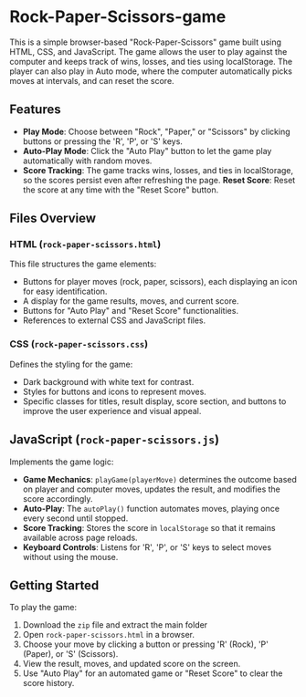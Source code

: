 # Rock-Paper-Scissors-game
This is a simple browser-based "Rock-Paper-Scissors" game built using HTML, CSS, and JavaScript. The game allows the user to play against the computer and keeps track of wins, losses, and ties using localStorage. The player can also play in Auto mode, where the computer automatically picks moves at intervals, and can reset the score.

## Features
- **Play Mode**: Choose between "Rock", "Paper," or "Scissors" by clicking buttons or pressing the 'R', 'P', or 'S' keys.
- **Auto-Play Mode**: Click the "Auto Play" button to let the game play automatically with random moves.
- **Score Tracking**: The game tracks wins, losses, and ties in localStorage, so the scores persist even after refreshing the page.
**Reset Score**: Reset the score at any time with the "Reset Score" button.

## Files Overview
### HTML (`rock-paper-scissors.html`)
This file structures the game elements:
- Buttons for player moves (rock, paper, scissors), each displaying an icon for easy identification.
- A display for the game results, moves, and current score.
- Buttons for "Auto Play" and "Reset Score" functionalities.
- References to external CSS and JavaScript files.

### CSS (`rock-paper-scissors.css`)
Defines the styling for the game:
- Dark background with white text for contrast.
- Styles for buttons and icons to represent moves.
- Specific classes for titles, result display, score section, and buttons to improve the user experience and visual appeal​.

## JavaScript (`rock-paper-scissors.js`)
Implements the game logic:
- **Game Mechanics**: `playGame(playerMove)` determines the outcome based on player and computer moves, updates the result, and modifies the score accordingly.
- **Auto-Play**: The `autoPlay()` function automates moves, playing once every second until stopped.
- **Score Tracking**: Stores the score in `localStorage` so that it remains available across page reloads.
- **Keyboard Controls**: Listens for 'R', 'P', or 'S' keys to select moves without using the mouse​.

## Getting Started
To play the game:

1. Download the `zip` file and extract the main folder 
2. Open `rock-paper-scissors.html` in a browser.
3. Choose your move by clicking a button or pressing 'R' (Rock), 'P' (Paper), or 'S' (Scissors).
4. View the result, moves, and updated score on the screen.
5. Use "Auto Play" for an automated game or "Reset Score" to clear the score history.
